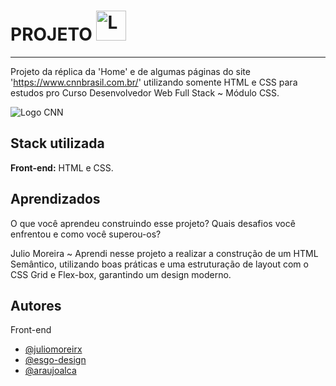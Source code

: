 
# PROJETO <img src="https://upload.wikimedia.org/wikipedia/commons/thumb/6/66/CNN_International_logo.svg/2048px-CNN_International_logo.svg.png" width="48" alt="Logo CNN">



<hr>

Projeto da réplica da 'Home' e de algumas páginas do site 'https://www.cnnbrasil.com.br/' utilizando somente HTML e CSS para estudos pro Curso Desenvolvedor Web Full Stack ~ Módulo CSS.

<img src="https://github.com/user-attachments/assets/3c5a6bd8-7d5c-40d1-997b-2a41355b90c1" alt="Logo CNN">


## Stack utilizada

**Front-end:** HTML e CSS.



## Aprendizados

O que você aprendeu construindo esse projeto? Quais desafios você enfrentou e como você superou-os?


Julio Moreira ~ Aprendi nesse projeto a realizar a construção de um HTML Semântico, utilizando boas práticas e uma estruturação de layout com o CSS Grid e Flex-box, garantindo um design moderno. 




## Autores

Front-end
- [@juliomoreirx](https://www.github.com/juliomoreirx)
- [@esgo-design](https://github.com/esgo-design)
- [@araujoalca](https://github.com/araujoalca)





